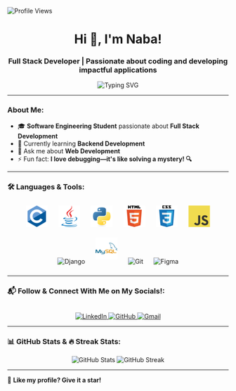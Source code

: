 ![Profile Views](https://komarev.com/ghpvc/?username=nabayousuf27&color=blue&style=flat-square)
<h1 align="center">Hi 👋, I'm Naba!</h1>
<h3 align="center">Full Stack Developer | Passionate about coding and developing impactful applications</h3>

<p align="center">
  <img src="https://readme-typing-svg.herokuapp.com?font=Fira+Code&pause=1000&color=F79D00&width=435&lines=Software+Engineering+Student;Full-Stack+Developer;Java+%7C+Django+%7C+Python+%7C+C" alt="Typing SVG" />
</p>

---
###  About Me:
- 🎓 **Software Engineering Student** passionate about **Full Stack Development**  
- 🌱 Currently learning **Backend Development**  
- 💬 Ask me about **Web Development**  
- ⚡ Fun fact: **I love debugging—it's like solving a mystery! 🔍**  

---

### 🛠️ Languages & Tools:
<p align="center">
  <img src="https://raw.githubusercontent.com/devicons/devicon/master/icons/c/c-original.svg" alt="C" width="50" height="50" style="margin:10px"/> 
  <img src="https://raw.githubusercontent.com/devicons/devicon/master/icons/java/java-original.svg" alt="Java" width="50" height="50" style="margin:10px"/> 
  <img src="https://raw.githubusercontent.com/devicons/devicon/master/icons/python/python-original.svg" alt="Python" width="50" height="50" style="margin:10px"/> 
  <img src="https://raw.githubusercontent.com/devicons/devicon/master/icons/html5/html5-original-wordmark.svg" alt="HTML" width="50" height="50" style="margin:10px"/> 
  <img src="https://raw.githubusercontent.com/devicons/devicon/master/icons/css3/css3-original-wordmark.svg" alt="CSS" width="50" height="50" style="margin:10px"/> 
  <img src="https://raw.githubusercontent.com/devicons/devicon/master/icons/javascript/javascript-original.svg" alt="JavaScript" width="50" height="50" style="margin:10px"/> 
  <img src="https://cdn.worldvectorlogo.com/logos/django.svg" alt="Django" width="50" height="50" style="margin:10px"/> 
  <img src="https://raw.githubusercontent.com/devicons/devicon/master/icons/mysql/mysql-original-wordmark.svg" alt="MySQL" width="50" height="50" style="margin:10px"/> 
  <img src="https://www.vectorlogo.zone/logos/git-scm/git-scm-icon.svg" alt="Git" width="50" height="50" style="margin:10px"/> 
  <img src="https://www.vectorlogo.zone/logos/figma/figma-icon.svg" alt="Figma" width="50" height="50" style="margin:10px"/> 
</p>


---

### 📬 Follow & Connect With Me on My Socials!:
<div align="center">
  <br>
  <a href="https://www.linkedin.com/in/nabayousuf/" target="_blank">
    <img alt="LinkedIn" src="https://img.shields.io/badge/linkedin%20-%230077B5.svg?&style=for-the-badge&logo=linkedin&logoColor=white" />
  </a>
  <a href="https://github.com/nabayousuf27">
    <img alt="GitHub" src="https://img.shields.io/badge/github-%23121011.svg?style=for-the-badge&logo=github&logoColor=white" />
  </a>
 <a href="mailto:nabay0519@gmail.com">
  <img alt="Gmail" src="https://img.shields.io/badge/Gmail-D14836?style=for-the-badge&logo=gmail&logoColor=white" />
</a>

<!--   <a href="https://discordapp.com/users/YOUR_DISCORD_ID">
    <img alt="Discord" src="https://img.shields.io/badge/@naba-%235865F2.svg?style=for-the-badge&logo=discord&logoColor=white" />
  </a> -->
</div>


---
### 📊 GitHub Stats & 🔥 Streak Stats:
<p align="center">
  <img src="https://github-readme-stats.vercel.app/api?username=nabayousuf27&show_icons=true&theme=radical" alt="GitHub Stats" height="180px" />
  <img src="https://github-readme-streak-stats.herokuapp.com/?user=nabayousuf27&theme=radical" alt="GitHub Streak" height="180px"/>
</p>

---
🌟 **Like my profile? Give it a star!**  
